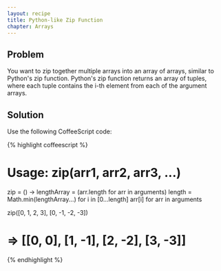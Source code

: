 ```yaml
---
layout: recipe
title: Python-like Zip Function
chapter: Arrays
---
```

## Problem

You want to zip together multiple arrays into an array of arrays, similar to Python's zip function.  Python's zip function returns an array of tuples, where each tuple contains the i-th element from each of the argument arrays.

## Solution

Use the following CoffeeScript code:

{% highlight coffeescript %}
# Usage: zip(arr1, arr2, arr3, ...)
zip = () ->
  lengthArray = (arr.length for arr in arguments)
  length = Math.min(lengthArray...)
  for i in [0...length]
    arr[i] for arr in arguments

zip([0, 1, 2, 3], [0, -1, -2, -3])
# => [[0, 0], [1, -1], [2, -2], [3, -3]]
{% endhighlight %}
